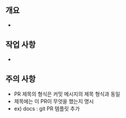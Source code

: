 ## 개요
- 

## 작업 사항
- 

## 주의 사항
- PR 제목의 형식은 커밋 메시지의 제목 형식과 동일
- 제목에는 이 PR이 무엇을 했는지 명시
- ex) docs : git PR 템플릿 추가
